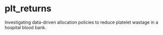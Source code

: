 # plt_returns

Investigating data-driven allocation policies to reduce platelet wastage in a hospital blood bank.
